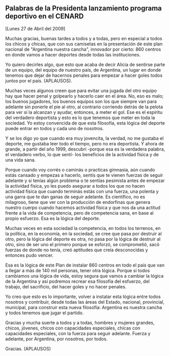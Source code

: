 Palabras de la Presidenta lanzamiento programa deportivo en el CENARD
---------------------------------------------------------------------

[Lunes 27 de Abril del 2009]

Muchas gracias, buenas tardes a todos y a todas, pero en especial a
todos los chicos y chicas, que con sus camisetas en la presentación de
este plan nacional de "Argentina nuestra cancha", innovador por cierto:
860 centros en donde vamos a hacer deportes desde todas las
instituciones.

Yo quiero decirles algo, que esto que acaba de decir Alicia de sentirse
parte de un equipo, del equipo de nuestro país, de Argentina, un lugar
en donde tenemos que dejar de hacernos penales para empezar a hacer
goles todos juntos por el país. (APLAUSOS).

Muchas veces algunos creen que para evitar una jugada del otro equipo
hay que hacer penal y golpearlo y hacerlo caer en el área. No, eso es
malo; los buenos jugadores, los buenos equipos son los que siempre van
para adelante sin ponerle el pie al otro, al contrario corriendo detrás
de la pelota para ver si la alcanzan y ayudar, entonces, a meter el gol.
Ese es el espíritu del verdadero deportista y esto es lo que tenemos que
meter en toda la sociedad. Yo estoy convencida de que esta filosofía,
esta lógica del deporte puede entrar en todos y cada uno de nosotros.

Y se los digo yo que cuando era muy jovencita, la verdad, no me gustaba
el deporte, me gustaba leer todo el tiempo, pero no era deportista. Y
ahora de grande, a partir del año 1999, descubrí -porque esa es la
verdadera palabra, el verdadero verbo, lo que sentí- los beneficios de
la actividad física y de una vida sana.

Porque cuando voy corrés o caminás o practicas gimnasia, aún cuando
estás cansado y empezas a hacerlo, sentís que te vienen fuerzas de
seguir adelante y si tenías algún problema o te sentías pesimista antes
de empezar la actividad física, yo les puedo asegurar a todos los que no
hacen actividad física que cuando terminás estás con una fuerza, una
polenta y una garra que te dan ganas de seguir adelante. Es científico,
no es milagroso, tiene que ver con la producción de endorfinas que
genera nuestro cuerpo cuando hacemos actividad física y que nos da una
actitud frente a la vida de competencia, pero de competencia sana, en
base al propio esfuerzo. Esa es la lógica del deporte.

Muchas veces en esta sociedad la competencia, en todos los terrenos, en
la política, en la economía, en la sociedad, se cree que pasa por
destruir al otro, pero la lógica del deporte es otra, no pasa por la
lógica de destruir al otro, sino de ser uno el primero porque se
esforzó, se comprometió, sacó fuerzas de donde no tenía, creó aptitudes
que creía desconocidas y entonces pudo vencer.

Esa es la lógica de este Plan de instalar 860 centros en todo el país
que van a llegar a más de 140 mil personas, tener otra lógica. Porque si
todos cambiamos una lógica de vida, estoy segura que vamos a cambiar la
lógica de la Argentina y así podremos recrear esa filosofía del
esfuerzo, del trabajo, del sacrificio, del hacer goles y no hacer
penales.

Yo creo que esto es lo importante, volver a instalar esta lógica entre
todos nosotros y contribuir, desde todas las áreas del Estado, nacional,
provincial, municipal, para construir esta nueva filosofía: Argentina es
nuestra cancha y todos tenemos que jugar el partido.

Gracias y mucha suerte a todos y a todas, hombres y mujeres grandes,
chicos, jóvenes, chicos con capacidades especiales, chicas con
capacidades especiales, con la fuerza para seguir adelante. Fuerza y
adelante, por Argentina, por nosotros, por todos.

Gracias. (APLAUSOS) 

 
